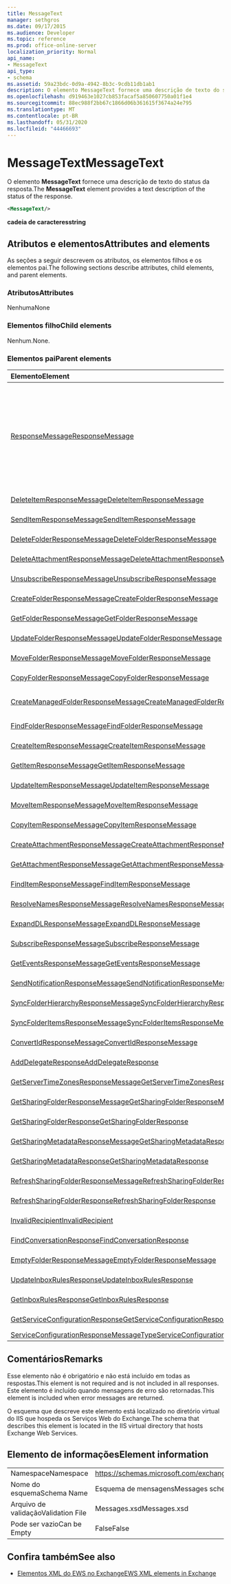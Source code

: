 ```yaml
---
title: MessageText
manager: sethgros
ms.date: 09/17/2015
ms.audience: Developer
ms.topic: reference
ms.prod: office-online-server
localization_priority: Normal
api_name:
- MessageText
api_type:
- schema
ms.assetid: 59a23bdc-0d9a-4942-8b3c-9cdb11db1ab1
description: O elemento MessageText fornece uma descrição de texto do status da resposta.
ms.openlocfilehash: d919463e1027cb853facaf5a850607750a01f1e4
ms.sourcegitcommit: 88ec988f2bb67c1866d06b361615f3674a24e795
ms.translationtype: MT
ms.contentlocale: pt-BR
ms.lasthandoff: 05/31/2020
ms.locfileid: "44466693"
---
```

# <a name="messagetext"></a><span data-ttu-id="2f945-103">MessageText</span><span class="sxs-lookup"><span data-stu-id="2f945-103">MessageText</span></span>

<span data-ttu-id="2f945-104">O elemento **MessageText** fornece uma descrição de texto do status da resposta.</span><span class="sxs-lookup"><span data-stu-id="2f945-104">The **MessageText** element provides a text description of the status of the response.</span></span> 
  
```XML
<MessageText/>
```

 <span data-ttu-id="2f945-105">**cadeia de caracteres**</span><span class="sxs-lookup"><span data-stu-id="2f945-105">**string**</span></span>
## <a name="attributes-and-elements"></a><span data-ttu-id="2f945-106">Atributos e elementos</span><span class="sxs-lookup"><span data-stu-id="2f945-106">Attributes and elements</span></span>

<span data-ttu-id="2f945-107">As seções a seguir descrevem os atributos, os elementos filhos e os elementos pai.</span><span class="sxs-lookup"><span data-stu-id="2f945-107">The following sections describe attributes, child elements, and parent elements.</span></span>
  
### <a name="attributes"></a><span data-ttu-id="2f945-108">Atributos</span><span class="sxs-lookup"><span data-stu-id="2f945-108">Attributes</span></span>

<span data-ttu-id="2f945-109">Nenhuma</span><span class="sxs-lookup"><span data-stu-id="2f945-109">None</span></span>
  
### <a name="child-elements"></a><span data-ttu-id="2f945-110">Elementos filho</span><span class="sxs-lookup"><span data-stu-id="2f945-110">Child elements</span></span>

<span data-ttu-id="2f945-111">Nenhum.</span><span class="sxs-lookup"><span data-stu-id="2f945-111">None.</span></span>
  
### <a name="parent-elements"></a><span data-ttu-id="2f945-112">Elementos pai</span><span class="sxs-lookup"><span data-stu-id="2f945-112">Parent elements</span></span>

|<span data-ttu-id="2f945-113">**Elemento**</span><span class="sxs-lookup"><span data-stu-id="2f945-113">**Element**</span></span>|<span data-ttu-id="2f945-114">**Descrição**</span><span class="sxs-lookup"><span data-stu-id="2f945-114">**Description**</span></span>|
|:-----|:-----|
|[<span data-ttu-id="2f945-115">ResponseMessage</span><span class="sxs-lookup"><span data-stu-id="2f945-115">ResponseMessage</span></span>](responsemessage.md) <br/> | <span data-ttu-id="2f945-116">Fornece informações descritivas sobre o status da resposta.</span><span class="sxs-lookup"><span data-stu-id="2f945-116">Provides descriptive information about the response status.</span></span>  <br/> <br/> <span data-ttu-id="2f945-117">A seguir estão algumas das possíveis expressões XPath para este elemento:</span><span class="sxs-lookup"><span data-stu-id="2f945-117">The following are some of the possible XPath expressions to this element:</span></span> <br/> <br/>  `/GetUserAvailabilityResponse/FreeBusyResponseArray/FreeBusyResponse/ResponseMessage` <br/> <br/> `/GetUserAvailabilityResponse/SuggestionsResponse/ResponseMessage` <br/><br/>  `/SetUserOofSettingsResponse/ResponseMessage` <br/><br/>  `/GetUserOofSettingsResponse/ResponseMessage` <br/> |
|[<span data-ttu-id="2f945-118">DeleteItemResponseMessage</span><span class="sxs-lookup"><span data-stu-id="2f945-118">DeleteItemResponseMessage</span></span>](deleteitemresponsemessage.md) <br/> |<span data-ttu-id="2f945-119">Contém o status e o resultado de uma única solicitação de DeleteItem.</span><span class="sxs-lookup"><span data-stu-id="2f945-119">Contains the status and result of a single DeleteItem request.</span></span>  <br/> |
|[<span data-ttu-id="2f945-120">SendItemResponseMessage</span><span class="sxs-lookup"><span data-stu-id="2f945-120">SendItemResponseMessage</span></span>](senditemresponsemessage.md) <br/> |<span data-ttu-id="2f945-121">Contém o status e o resultado de uma única solicitação de SendItem.</span><span class="sxs-lookup"><span data-stu-id="2f945-121">Contains the status and result of a single SendItem request.</span></span>  <br/> |
|[<span data-ttu-id="2f945-122">DeleteFolderResponseMessage</span><span class="sxs-lookup"><span data-stu-id="2f945-122">DeleteFolderResponseMessage</span></span>](deletefolderresponsemessage.md) <br/> |<span data-ttu-id="2f945-123">Contém o status e o resultado de uma única solicitação de DeleteFolder.</span><span class="sxs-lookup"><span data-stu-id="2f945-123">Contains the status and result of a single DeleteFolder request.</span></span>  <br/> |
|[<span data-ttu-id="2f945-124">DeleteAttachmentResponseMessage</span><span class="sxs-lookup"><span data-stu-id="2f945-124">DeleteAttachmentResponseMessage</span></span>](deleteattachmentresponsemessage.md) <br/> |<span data-ttu-id="2f945-125">Contém o status e o resultado de uma única solicitação de DeleteAttachment.</span><span class="sxs-lookup"><span data-stu-id="2f945-125">Contains the status and result of a single DeleteAttachment request.</span></span>  <br/> |
|[<span data-ttu-id="2f945-126">UnsubscribeResponseMessage</span><span class="sxs-lookup"><span data-stu-id="2f945-126">UnsubscribeResponseMessage</span></span>](unsubscriberesponsemessage.md) <br/> |<span data-ttu-id="2f945-127">Contém o status e o resultado de uma única solicitação de cancelamento de assinatura.</span><span class="sxs-lookup"><span data-stu-id="2f945-127">Contains the status and result of a single Unsubscribe request.</span></span>  <br/> |
|[<span data-ttu-id="2f945-128">CreateFolderResponseMessage</span><span class="sxs-lookup"><span data-stu-id="2f945-128">CreateFolderResponseMessage</span></span>](createfolderresponsemessage.md) <br/> |<span data-ttu-id="2f945-129">Contém o status e o resultado de uma única solicitação CreateFolder.</span><span class="sxs-lookup"><span data-stu-id="2f945-129">Contains the status and result of a single CreateFolder request.</span></span>  <br/> |
|[<span data-ttu-id="2f945-130">GetFolderResponseMessage</span><span class="sxs-lookup"><span data-stu-id="2f945-130">GetFolderResponseMessage</span></span>](getfolderresponsemessage.md) <br/> |<span data-ttu-id="2f945-131">Contém o status e o resultado de uma única solicitação GetFolder.</span><span class="sxs-lookup"><span data-stu-id="2f945-131">Contains the status and result of a single GetFolder request.</span></span>  <br/> |
|[<span data-ttu-id="2f945-132">UpdateFolderResponseMessage</span><span class="sxs-lookup"><span data-stu-id="2f945-132">UpdateFolderResponseMessage</span></span>](updatefolderresponsemessage.md) <br/> |<span data-ttu-id="2f945-133">Contém o status e o resultado de uma única solicitação de UpdateFolder.</span><span class="sxs-lookup"><span data-stu-id="2f945-133">Contains the status and result of a single UpdateFolder request.</span></span>  <br/> |
|[<span data-ttu-id="2f945-134">MoveFolderResponseMessage</span><span class="sxs-lookup"><span data-stu-id="2f945-134">MoveFolderResponseMessage</span></span>](movefolderresponsemessage.md) <br/> |<span data-ttu-id="2f945-135">Contém o status e o resultado de uma única solicitação de MoveFolder.</span><span class="sxs-lookup"><span data-stu-id="2f945-135">Contains the status and result of a single MoveFolder request.</span></span>  <br/> |
|[<span data-ttu-id="2f945-136">CopyFolderResponseMessage</span><span class="sxs-lookup"><span data-stu-id="2f945-136">CopyFolderResponseMessage</span></span>](copyfolderresponsemessage.md) <br/> |<span data-ttu-id="2f945-137">Contém o status e o resultado de uma única solicitação de CopyFolder.</span><span class="sxs-lookup"><span data-stu-id="2f945-137">Contains the status and result of a single CopyFolder request.</span></span>  <br/> |
|[<span data-ttu-id="2f945-138">CreateManagedFolderResponseMessage</span><span class="sxs-lookup"><span data-stu-id="2f945-138">CreateManagedFolderResponseMessage</span></span>](createmanagedfolderresponsemessage.md) <br/> |<span data-ttu-id="2f945-139">Contém o status e o resultado de uma única solicitação de CreateManagedFolder.</span><span class="sxs-lookup"><span data-stu-id="2f945-139">Contains the status and result of a single CreateManagedFolder request.</span></span>  <br/> |
|[<span data-ttu-id="2f945-140">FindFolderResponseMessage</span><span class="sxs-lookup"><span data-stu-id="2f945-140">FindFolderResponseMessage</span></span>](findfolderresponsemessage.md) <br/> |<span data-ttu-id="2f945-141">Contém o status e o resultado de uma única solicitação de FindFolder.</span><span class="sxs-lookup"><span data-stu-id="2f945-141">Contains the status and result of a single FindFolder request.</span></span>  <br/> |
|[<span data-ttu-id="2f945-142">CreateItemResponseMessage</span><span class="sxs-lookup"><span data-stu-id="2f945-142">CreateItemResponseMessage</span></span>](createitemresponsemessage.md) <br/> |<span data-ttu-id="2f945-143">Contém o status e o resultado de uma única solicitação CreateItem.</span><span class="sxs-lookup"><span data-stu-id="2f945-143">Contains the status and result of a single CreateItem request.</span></span>  <br/> |
|[<span data-ttu-id="2f945-144">GetItemResponseMessage</span><span class="sxs-lookup"><span data-stu-id="2f945-144">GetItemResponseMessage</span></span>](getitemresponsemessage.md) <br/> |<span data-ttu-id="2f945-145">Contém o status e o resultado de uma única solicitação de GetItem.</span><span class="sxs-lookup"><span data-stu-id="2f945-145">Contains the status and result of a single GetItem request.</span></span>  <br/> |
|[<span data-ttu-id="2f945-146">UpdateItemResponseMessage</span><span class="sxs-lookup"><span data-stu-id="2f945-146">UpdateItemResponseMessage</span></span>](updateitemresponsemessage.md) <br/> |<span data-ttu-id="2f945-147">Contém o status e o resultado de uma única solicitação de UpdateItem.</span><span class="sxs-lookup"><span data-stu-id="2f945-147">Contains the status and result of a single UpdateItem request.</span></span>  <br/> |
|[<span data-ttu-id="2f945-148">MoveItemResponseMessage</span><span class="sxs-lookup"><span data-stu-id="2f945-148">MoveItemResponseMessage</span></span>](moveitemresponsemessage.md) <br/> |<span data-ttu-id="2f945-149">Contém o status e o resultado de uma única solicitação de MoveItem.</span><span class="sxs-lookup"><span data-stu-id="2f945-149">Contains the status and result of a single MoveItem request.</span></span>  <br/> |
|[<span data-ttu-id="2f945-150">CopyItemResponseMessage</span><span class="sxs-lookup"><span data-stu-id="2f945-150">CopyItemResponseMessage</span></span>](copyitemresponsemessage.md) <br/> |<span data-ttu-id="2f945-151">Contém o status e o resultado de uma única solicitação de CopyItem.</span><span class="sxs-lookup"><span data-stu-id="2f945-151">Contains the status and result of a single CopyItem request.</span></span>  <br/> |
|[<span data-ttu-id="2f945-152">CreateAttachmentResponseMessage</span><span class="sxs-lookup"><span data-stu-id="2f945-152">CreateAttachmentResponseMessage</span></span>](createattachmentresponsemessage.md) <br/> |<span data-ttu-id="2f945-153">Contém o status e o resultado de uma única solicitação CreateAttachment.</span><span class="sxs-lookup"><span data-stu-id="2f945-153">Contains the status and result of a single CreateAttachment request.</span></span>  <br/> |
|[<span data-ttu-id="2f945-154">GetAttachmentResponseMessage</span><span class="sxs-lookup"><span data-stu-id="2f945-154">GetAttachmentResponseMessage</span></span>](getattachmentresponsemessage.md) <br/> |<span data-ttu-id="2f945-155">Contém o status e o resultado de uma única solicitação GetAttachment.</span><span class="sxs-lookup"><span data-stu-id="2f945-155">Contains the status and result of a single GetAttachment request.</span></span>  <br/> |
|[<span data-ttu-id="2f945-156">FindItemResponseMessage</span><span class="sxs-lookup"><span data-stu-id="2f945-156">FindItemResponseMessage</span></span>](finditemresponsemessage.md) <br/> |<span data-ttu-id="2f945-157">Contém o status e o resultado de uma única solicitação de FindItem.</span><span class="sxs-lookup"><span data-stu-id="2f945-157">Contains the status and result of a single FindItem request.</span></span>  <br/> |
|[<span data-ttu-id="2f945-158">ResolveNamesResponseMessage</span><span class="sxs-lookup"><span data-stu-id="2f945-158">ResolveNamesResponseMessage</span></span>](resolvenamesresponsemessage.md) <br/> |<span data-ttu-id="2f945-159">Contém o status e o resultado de uma solicitação ResolveNames.</span><span class="sxs-lookup"><span data-stu-id="2f945-159">Contains the status and result of a ResolveNames request.</span></span>  <br/> |
|[<span data-ttu-id="2f945-160">ExpandDLResponseMessage</span><span class="sxs-lookup"><span data-stu-id="2f945-160">ExpandDLResponseMessage</span></span>](expanddlresponsemessage.md) <br/> |<span data-ttu-id="2f945-161">Contém o status e o resultado de uma única solicitação de ExpandDL.</span><span class="sxs-lookup"><span data-stu-id="2f945-161">Contains the status and result of a single ExpandDL request.</span></span>  <br/> |
|[<span data-ttu-id="2f945-162">SubscribeResponseMessage</span><span class="sxs-lookup"><span data-stu-id="2f945-162">SubscribeResponseMessage</span></span>](subscriberesponsemessage.md) <br/> |<span data-ttu-id="2f945-163">Contém o status e o resultado de uma única solicitação de assinatura.</span><span class="sxs-lookup"><span data-stu-id="2f945-163">Contains the status and result of a single Subscribe request.</span></span>  <br/> |
|[<span data-ttu-id="2f945-164">GetEventsResponseMessage</span><span class="sxs-lookup"><span data-stu-id="2f945-164">GetEventsResponseMessage</span></span>](geteventsresponsemessage.md) <br/> |<span data-ttu-id="2f945-165">Contém o status e o resultado de uma única solicitação GetEvents.</span><span class="sxs-lookup"><span data-stu-id="2f945-165">Contains the status and result of a single GetEvents request.</span></span>  <br/> |
|[<span data-ttu-id="2f945-166">SendNotificationResponseMessage</span><span class="sxs-lookup"><span data-stu-id="2f945-166">SendNotificationResponseMessage</span></span>](sendnotificationresponsemessage.md) <br/> |<span data-ttu-id="2f945-167">Contém o status e o resultado de uma única solicitação de SendNotification.</span><span class="sxs-lookup"><span data-stu-id="2f945-167">Contains the status and result of a single SendNotification request.</span></span>  <br/> |
|[<span data-ttu-id="2f945-168">SyncFolderHierarchyResponseMessage</span><span class="sxs-lookup"><span data-stu-id="2f945-168">SyncFolderHierarchyResponseMessage</span></span>](syncfolderhierarchyresponsemessage.md) <br/> |<span data-ttu-id="2f945-169">Contém o status e o resultado de uma solicitação SyncFolderHierarchy.</span><span class="sxs-lookup"><span data-stu-id="2f945-169">Contains the status and result of a SyncFolderHierarchy request.</span></span>  <br/> |
|[<span data-ttu-id="2f945-170">SyncFolderItemsResponseMessage</span><span class="sxs-lookup"><span data-stu-id="2f945-170">SyncFolderItemsResponseMessage</span></span>](syncfolderitemsresponsemessage.md) <br/> |<span data-ttu-id="2f945-171">Contém o status e o resultado de uma solicitação SyncFolderItems.</span><span class="sxs-lookup"><span data-stu-id="2f945-171">Contains the status and result of a SyncFolderItems request.</span></span>  <br/> |
|[<span data-ttu-id="2f945-172">ConvertIdResponseMessage</span><span class="sxs-lookup"><span data-stu-id="2f945-172">ConvertIdResponseMessage</span></span>](convertidresponsemessage.md) <br/> |<span data-ttu-id="2f945-173">Contém o status e o resultado de uma solicitação convertid.</span><span class="sxs-lookup"><span data-stu-id="2f945-173">Contains the status and result of a ConvertId request.</span></span>  <br/> |
|[<span data-ttu-id="2f945-174">AddDelegateResponse</span><span class="sxs-lookup"><span data-stu-id="2f945-174">AddDelegateResponse</span></span>](adddelegateresponse.md) <br/> |<span data-ttu-id="2f945-175">Contém o status e o resultado de uma solicitação AddDelegate.</span><span class="sxs-lookup"><span data-stu-id="2f945-175">Contains the status and result of an AddDelegate request.</span></span>  <br/> |
|[<span data-ttu-id="2f945-176">GetServerTimeZonesResponseMessage</span><span class="sxs-lookup"><span data-stu-id="2f945-176">GetServerTimeZonesResponseMessage</span></span>](getservertimezonesresponsemessage.md) <br/> |<span data-ttu-id="2f945-177">Contém o status e o resultado de uma solicitação GetServerTimeZones.</span><span class="sxs-lookup"><span data-stu-id="2f945-177">Contains the status and result of a GetServerTimeZones request.</span></span>  <br/> |
|[<span data-ttu-id="2f945-178">GetSharingFolderResponseMessage</span><span class="sxs-lookup"><span data-stu-id="2f945-178">GetSharingFolderResponseMessage</span></span>](getsharingfolderresponsemessage.md) <br/> |<span data-ttu-id="2f945-179">Contém o status e o resultado de uma solicitação GetSharingFolder.</span><span class="sxs-lookup"><span data-stu-id="2f945-179">Contains the status and result of a GetSharingFolder request.</span></span>  <br/> |
|[<span data-ttu-id="2f945-180">GetSharingFolderResponse</span><span class="sxs-lookup"><span data-stu-id="2f945-180">GetSharingFolderResponse</span></span>](getsharingfolderresponse.md) <br/> |<span data-ttu-id="2f945-181">Define uma resposta a uma solicitação GetSharingFolder.</span><span class="sxs-lookup"><span data-stu-id="2f945-181">Defines a response to a GetSharingFolder request.</span></span>  <br/> |
|[<span data-ttu-id="2f945-182">GetSharingMetadataResponseMessage</span><span class="sxs-lookup"><span data-stu-id="2f945-182">GetSharingMetadataResponseMessage</span></span>](getsharingmetadataresponsemessage.md) <br/> |<span data-ttu-id="2f945-183">Contém o status e o resultado de uma solicitação GetSharingMetadata.</span><span class="sxs-lookup"><span data-stu-id="2f945-183">Contains the status and result of a GetSharingMetadata request.</span></span>  <br/> |
|[<span data-ttu-id="2f945-184">GetSharingMetadataResponse</span><span class="sxs-lookup"><span data-stu-id="2f945-184">GetSharingMetadataResponse</span></span>](getsharingmetadataresponse.md) <br/> |<span data-ttu-id="2f945-185">Define uma resposta a uma solicitação GetSharingMetadata.</span><span class="sxs-lookup"><span data-stu-id="2f945-185">Defines a response to a GetSharingMetadata request.</span></span>  <br/> |
|[<span data-ttu-id="2f945-186">RefreshSharingFolderResponseMessage</span><span class="sxs-lookup"><span data-stu-id="2f945-186">RefreshSharingFolderResponseMessage</span></span>](refreshsharingfolderresponsemessage.md) <br/> |<span data-ttu-id="2f945-187">Contém o status e o resultado de uma solicitação RefreshSharingFolder.</span><span class="sxs-lookup"><span data-stu-id="2f945-187">Contains the status and result of a RefreshSharingFolder request.</span></span>  <br/> |
|[<span data-ttu-id="2f945-188">RefreshSharingFolderResponse</span><span class="sxs-lookup"><span data-stu-id="2f945-188">RefreshSharingFolderResponse</span></span>](refreshsharingfolderresponse.md) <br/> |<span data-ttu-id="2f945-189">Define uma resposta a uma solicitação RefreshSharingFolder.</span><span class="sxs-lookup"><span data-stu-id="2f945-189">Defines a response to a RefreshSharingFolder request.</span></span>  <br/> |
|[<span data-ttu-id="2f945-190">InvalidRecipient</span><span class="sxs-lookup"><span data-stu-id="2f945-190">InvalidRecipient</span></span>](invalidrecipient.md) <br/> |<span data-ttu-id="2f945-191">Representa um destinatário inválido para uma solicitação GetSharingMetadata.</span><span class="sxs-lookup"><span data-stu-id="2f945-191">Represents an invalid recipient for a GetSharingMetadata request.</span></span>  <br/> |
|[<span data-ttu-id="2f945-192">FindConversationResponse</span><span class="sxs-lookup"><span data-stu-id="2f945-192">FindConversationResponse</span></span>](findconversationresponse.md) <br/> |<span data-ttu-id="2f945-193">Contém o status e os resultados de uma resposta **FindConversation** .</span><span class="sxs-lookup"><span data-stu-id="2f945-193">Contains the status and results of a **FindConversation** response.</span></span>  <br/> |
|[<span data-ttu-id="2f945-194">EmptyFolderResponseMessage</span><span class="sxs-lookup"><span data-stu-id="2f945-194">EmptyFolderResponseMessage</span></span>](emptyfolderresponsemessage.md) <br/> |<span data-ttu-id="2f945-195">Contém o status e o resultado de uma única solicitação de **EmptyFolder** .</span><span class="sxs-lookup"><span data-stu-id="2f945-195">Contains the status and result of a single **EmptyFolder** request.</span></span>  <br/> |
|[<span data-ttu-id="2f945-196">UpdateInboxRulesResponse</span><span class="sxs-lookup"><span data-stu-id="2f945-196">UpdateInboxRulesResponse</span></span>](updateinboxrulesresponse.md) <br/> |<span data-ttu-id="2f945-197">Contém uma resposta a uma solicitação **UpdateInboxRules** .</span><span class="sxs-lookup"><span data-stu-id="2f945-197">Contains a response to an **UpdateInboxRules** request.</span></span>  <br/> |
|[<span data-ttu-id="2f945-198">GetInboxRulesResponse</span><span class="sxs-lookup"><span data-stu-id="2f945-198">GetInboxRulesResponse</span></span>](getinboxrulesresponse.md) <br/> |<span data-ttu-id="2f945-199">Contém uma resposta a uma solicitação **GetInboxRules** .</span><span class="sxs-lookup"><span data-stu-id="2f945-199">Contains a response to a **GetInboxRules** request.</span></span>  <br/> |
|[<span data-ttu-id="2f945-200">GetServiceConfigurationResponse</span><span class="sxs-lookup"><span data-stu-id="2f945-200">GetServiceConfigurationResponse</span></span>](getserviceconfigurationresponse.md) <br/> |<span data-ttu-id="2f945-201">Contém uma resposta a uma solicitação **GetServiceConfiguration** .</span><span class="sxs-lookup"><span data-stu-id="2f945-201">Contains a response to a **GetServiceConfiguration** request.</span></span>  <br/> |
|[<span data-ttu-id="2f945-202">ServiceConfigurationResponseMessageType</span><span class="sxs-lookup"><span data-stu-id="2f945-202">ServiceConfigurationResponseMessageType</span></span>](serviceconfigurationresponsemessagetype.md) <br/> |<span data-ttu-id="2f945-203">Contém definições de configuração de serviço.</span><span class="sxs-lookup"><span data-stu-id="2f945-203">Contains service configuration settings.</span></span>  <br/> |
   
## <a name="remarks"></a><span data-ttu-id="2f945-204">Comentários</span><span class="sxs-lookup"><span data-stu-id="2f945-204">Remarks</span></span>

<span data-ttu-id="2f945-205">Esse elemento não é obrigatório e não está incluído em todas as respostas.</span><span class="sxs-lookup"><span data-stu-id="2f945-205">This element is not required and is not included in all responses.</span></span> <span data-ttu-id="2f945-206">Este elemento é incluído quando mensagens de erro são retornadas.</span><span class="sxs-lookup"><span data-stu-id="2f945-206">This element is included when error messages are returned.</span></span> 
  
<span data-ttu-id="2f945-207">O esquema que descreve este elemento está localizado no diretório virtual do IIS que hospeda os Serviços Web do Exchange.</span><span class="sxs-lookup"><span data-stu-id="2f945-207">The schema that describes this element is located in the IIS virtual directory that hosts Exchange Web Services.</span></span>
  
## <a name="element-information"></a><span data-ttu-id="2f945-208">Elemento de informações</span><span class="sxs-lookup"><span data-stu-id="2f945-208">Element information</span></span>

|||
|:-----|:-----|
|<span data-ttu-id="2f945-209">Namespace</span><span class="sxs-lookup"><span data-stu-id="2f945-209">Namespace</span></span>  <br/> |https://schemas.microsoft.com/exchange/services/2006/messages  <br/> |
|<span data-ttu-id="2f945-210">Nome do esquema</span><span class="sxs-lookup"><span data-stu-id="2f945-210">Schema Name</span></span>  <br/> |<span data-ttu-id="2f945-211">Esquema de mensagens</span><span class="sxs-lookup"><span data-stu-id="2f945-211">Messages schema</span></span>  <br/> |
|<span data-ttu-id="2f945-212">Arquivo de validação</span><span class="sxs-lookup"><span data-stu-id="2f945-212">Validation File</span></span>  <br/> |<span data-ttu-id="2f945-213">Messages.xsd</span><span class="sxs-lookup"><span data-stu-id="2f945-213">Messages.xsd</span></span>  <br/> |
|<span data-ttu-id="2f945-214">Pode ser vazio</span><span class="sxs-lookup"><span data-stu-id="2f945-214">Can be Empty</span></span>  <br/> |<span data-ttu-id="2f945-215">False</span><span class="sxs-lookup"><span data-stu-id="2f945-215">False</span></span>  <br/> |
   
## <a name="see-also"></a><span data-ttu-id="2f945-216">Confira também</span><span class="sxs-lookup"><span data-stu-id="2f945-216">See also</span></span>

- [<span data-ttu-id="2f945-217">Elementos XML do EWS no Exchange</span><span class="sxs-lookup"><span data-stu-id="2f945-217">EWS XML elements in Exchange</span></span>](ews-xml-elements-in-exchange.md)


